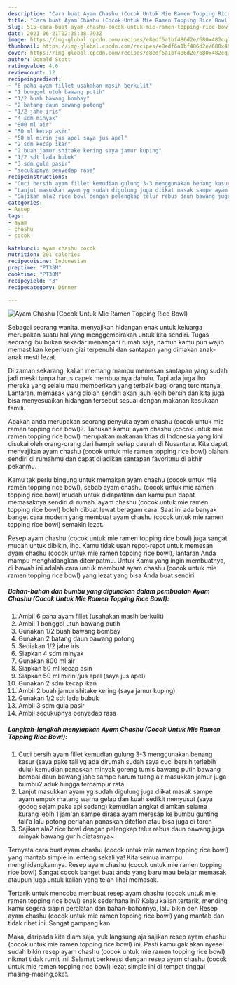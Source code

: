 ```yaml
---
description: "Cara buat Ayam Chashu (Cocok Untuk Mie Ramen Topping Rice Bowl) yang enak dan Mudah Dibuat"
title: "Cara buat Ayam Chashu (Cocok Untuk Mie Ramen Topping Rice Bowl) yang enak dan Mudah Dibuat"
slug: 515-cara-buat-ayam-chashu-cocok-untuk-mie-ramen-topping-rice-bowl-yang-enak-dan-mudah-dibuat
date: 2021-06-21T02:35:38.793Z
image: https://img-global.cpcdn.com/recipes/e8edf6a1bf486d2e/680x482cq70/ayam-chashu-cocok-untuk-mie-ramen-topping-rice-bowl-foto-resep-utama.jpg
thumbnail: https://img-global.cpcdn.com/recipes/e8edf6a1bf486d2e/680x482cq70/ayam-chashu-cocok-untuk-mie-ramen-topping-rice-bowl-foto-resep-utama.jpg
cover: https://img-global.cpcdn.com/recipes/e8edf6a1bf486d2e/680x482cq70/ayam-chashu-cocok-untuk-mie-ramen-topping-rice-bowl-foto-resep-utama.jpg
author: Donald Scott
ratingvalue: 4.6
reviewcount: 12
recipeingredient:
- "6 paha ayam fillet usahakan masih berkulit"
- "1 bonggol utuh bawang putih"
- "1/2 buah bawang bombay"
- "2 batang daun bawang potong"
- "1/2 jahe iris"
- "4 sdm minyak"
- "800 ml air"
- "50 ml kecap asin"
- "50 ml mirin jus apel saya jus apel"
- "2 sdm kecap ikan"
- "2 buah jamur shitake kering saya jamur kuping"
- "1/2 sdt lada bubuk"
- "3 sdm gula pasir"
- "secukupnya penyedap rasa"
recipeinstructions:
- "Cuci bersih ayam fillet kemudian gulung 3-3 menggunakan benang kasur (saya pake tali yg ada dirumah sudah saya cuci bersih terlebih dulu) kemudian panaskan minyak goreng tumis bawang putih bawang bombai daun bawang jahe sampe harum tuang air masukkan jamur juga bumbu2 aduk hingga tercampur rata"
- "Lanjut masukkan ayam yg sudah digulung juga diikat masak sampe ayam empuk matang warna gelap dan kuah sedikit menyusut (saya godog sejam pake api sedang) kemudian angkat diamkan selama kurang lebih 1 jam&#39;an sampe dirasa ayam meresap ke bumbu gunting tali&#39;a lalu potong perlahan panaskan diteflon atau bisa juga di torch"
- "Sajikan ala2 rice bowl dengan pelengkap telur rebus daun bawang juga minyak bawang gurih diatasnya~"
categories:
- Resep
tags:
- ayam
- chashu
- cocok

katakunci: ayam chashu cocok 
nutrition: 201 calories
recipecuisine: Indonesian
preptime: "PT35M"
cooktime: "PT30M"
recipeyield: "3"
recipecategory: Dinner

---
```



![Ayam Chashu (Cocok Untuk Mie Ramen Topping Rice Bowl)](https://img-global.cpcdn.com/recipes/e8edf6a1bf486d2e/680x482cq70/ayam-chashu-cocok-untuk-mie-ramen-topping-rice-bowl-foto-resep-utama.jpg)

Sebagai seorang wanita, menyajikan hidangan enak untuk keluarga merupakan suatu hal yang menggembirakan untuk kita sendiri. Tugas seorang ibu bukan sekedar menangani rumah saja, namun kamu pun wajib memastikan keperluan gizi terpenuhi dan santapan yang dimakan anak-anak mesti lezat.

Di zaman  sekarang, kalian memang mampu memesan santapan yang sudah jadi meski tanpa harus capek membuatnya dahulu. Tapi ada juga lho mereka yang selalu mau memberikan yang terbaik bagi orang tercintanya. Lantaran, memasak yang diolah sendiri akan jauh lebih bersih dan kita juga bisa menyesuaikan hidangan tersebut sesuai dengan makanan kesukaan famili. 



Apakah anda merupakan seorang penyuka ayam chashu (cocok untuk mie ramen topping rice bowl)?. Tahukah kamu, ayam chashu (cocok untuk mie ramen topping rice bowl) merupakan makanan khas di Indonesia yang kini disukai oleh orang-orang dari hampir setiap daerah di Nusantara. Kita dapat menyajikan ayam chashu (cocok untuk mie ramen topping rice bowl) olahan sendiri di rumahmu dan dapat dijadikan santapan favoritmu di akhir pekanmu.

Kamu tak perlu bingung untuk memakan ayam chashu (cocok untuk mie ramen topping rice bowl), sebab ayam chashu (cocok untuk mie ramen topping rice bowl) mudah untuk didapatkan dan kamu pun dapat memasaknya sendiri di rumah. ayam chashu (cocok untuk mie ramen topping rice bowl) boleh dibuat lewat beragam cara. Saat ini ada banyak banget cara modern yang membuat ayam chashu (cocok untuk mie ramen topping rice bowl) semakin lezat.

Resep ayam chashu (cocok untuk mie ramen topping rice bowl) juga sangat mudah untuk dibikin, lho. Kamu tidak usah repot-repot untuk memesan ayam chashu (cocok untuk mie ramen topping rice bowl), lantaran Anda mampu menghidangkan ditempatmu. Untuk Kamu yang ingin membuatnya, di bawah ini adalah cara untuk membuat ayam chashu (cocok untuk mie ramen topping rice bowl) yang lezat yang bisa Anda buat sendiri.

<!--inarticleads1-->

##### Bahan-bahan dan bumbu yang digunakan dalam pembuatan Ayam Chashu (Cocok Untuk Mie Ramen Topping Rice Bowl):

1. Ambil 6 paha ayam fillet (usahakan masih berkulit)
1. Ambil 1 bonggol utuh bawang putih
1. Gunakan 1/2 buah bawang bombay
1. Gunakan 2 batang daun bawang potong
1. Sediakan 1/2 jahe iris
1. Siapkan 4 sdm minyak
1. Gunakan 800 ml air
1. Siapkan 50 ml kecap asin
1. Siapkan 50 ml mirin /jus apel (saya jus apel)
1. Gunakan 2 sdm kecap ikan
1. Ambil 2 buah jamur shitake kering (saya jamur kuping)
1. Gunakan 1/2 sdt lada bubuk
1. Ambil 3 sdm gula pasir
1. Ambil secukupnya penyedap rasa




<!--inarticleads2-->

##### Langkah-langkah menyiapkan Ayam Chashu (Cocok Untuk Mie Ramen Topping Rice Bowl):

1. Cuci bersih ayam fillet kemudian gulung 3-3 menggunakan benang kasur (saya pake tali yg ada dirumah sudah saya cuci bersih terlebih dulu) kemudian panaskan minyak goreng tumis bawang putih bawang bombai daun bawang jahe sampe harum tuang air masukkan jamur juga bumbu2 aduk hingga tercampur rata
1. Lanjut masukkan ayam yg sudah digulung juga diikat masak sampe ayam empuk matang warna gelap dan kuah sedikit menyusut (saya godog sejam pake api sedang) kemudian angkat diamkan selama kurang lebih 1 jam&#39;an sampe dirasa ayam meresap ke bumbu gunting tali&#39;a lalu potong perlahan panaskan diteflon atau bisa juga di torch
1. Sajikan ala2 rice bowl dengan pelengkap telur rebus daun bawang juga minyak bawang gurih diatasnya~




Ternyata cara buat ayam chashu (cocok untuk mie ramen topping rice bowl) yang mantab simple ini enteng sekali ya! Kita semua mampu menghidangkannya. Resep ayam chashu (cocok untuk mie ramen topping rice bowl) Sangat cocok banget buat anda yang baru mau belajar memasak ataupun juga untuk kalian yang telah lihai memasak.

Tertarik untuk mencoba membuat resep ayam chashu (cocok untuk mie ramen topping rice bowl) enak sederhana ini? Kalau kalian tertarik, mending kamu segera siapin peralatan dan bahan-bahannya, lalu bikin deh Resep ayam chashu (cocok untuk mie ramen topping rice bowl) yang mantab dan tidak ribet ini. Sangat gampang kan. 

Maka, daripada kita diam saja, yuk langsung aja sajikan resep ayam chashu (cocok untuk mie ramen topping rice bowl) ini. Pasti kamu gak akan nyesel sudah bikin resep ayam chashu (cocok untuk mie ramen topping rice bowl) nikmat tidak rumit ini! Selamat berkreasi dengan resep ayam chashu (cocok untuk mie ramen topping rice bowl) lezat simple ini di tempat tinggal masing-masing,oke!.

